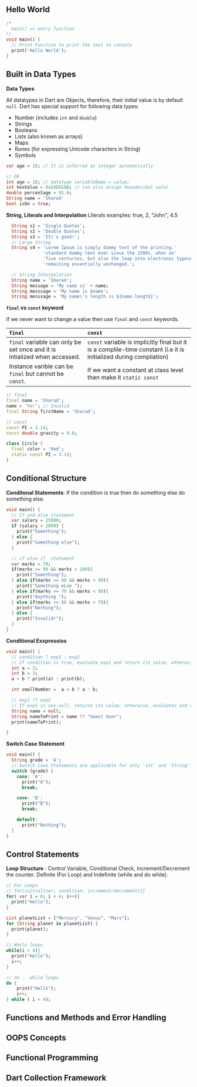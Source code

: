 ## Hello World

```dart
/*
  main() => entry function
*/
void main() {
  // Print Function to print the text to console
  print('Hello World');
}
```

## Built in Data Types

**Data Types**

All datatypes in Dart are Objects, therefore, their initial value is by default `null`. Dart has special support for following data types:

- Number (includes `int` and `double`)
- Strings
- Booleans
- Lists (also known as arrays)
- Maps
- Runes (for expressing Unicode characters in String)
- Symbols

```dart
var age = 10; // It is inferred as integer automatically

// OR
int age = 10; // datatype variableName = value;
int hexValue = 0xEADEEAB; // Can also assign hexadecimal valur
double percentage = 93.0;
String name = 'Sharad'
bool isOn = true;
```

**String, Literals and Interpolation**
Literals examples: true, 2, "John", 4.5

```dart
  String s1 = 'Single Quotes';
  String s2 = 'Double Quotes';
  String s3 = 'It\'s good!';
  // Large String
  String s4 = 'Lorem Ipsum is simply dummy text of the printing.'
              'standard dummy text ever since the 1500s, when an'
              'five centuries, but also the leap into electronic typesetting'
              'remaining essentially unchanged.';

  // String Interpolation
  String name = 'Sharad';
  String message = 'My name is' + name;
  String messsage = 'My name is $name';
  String messsage = 'My name\'s length is ${name.length}';

```

**`final` vs `const` keyword**

If we never want to change a value then use `final` and `const` keywords.

| `final`                                                                   | `const`                                                                                                            |
| :------------------------------------------------------------------------ | :----------------------------------------------------------------------------------------------------------------- |
| `final` variable can only be set once and it is intialized when accessed. | `const` variable is implicitly final but it is a complile-time constant (i.e it is initialized during compilation) |
| Instance varible can be `final` but cannot be `const`.                    | If we want a constant at class level then make it `static const`                                                   |

```dart
// final
final name = 'Sharad';
name = 'Yo!'; // Invalid
final String firstName = 'Sharad';

// const
const PI = 3.14;
const double gravity = 9.8;

class Circle {
  final color = 'Red';
  static const PI = 3.14;
}
```

## Conditional Structure

**Conditonal Statements**: If the condition is true then do something else do something else.

```dart
void main() {
  // If and else statement
  var salary = 25000;
  if (salary > 2000) {
    print("Something");
  } else {
    print("Something else");
  }

  // if else if  statement
  var marks = 70;
  if(marks >= 90 && marks < 100){
    print("Something");
  } else if(marks >= 80 && marks < 90){
    print("Something eLse ");
  } else if(marks >= 70 && marks < 80){
    print("Anything ");
  } else if(marks >= 60 && marks < 70){
    print("Nothing");
  } else {
    print("Invalid!");
  }
}

```

**Conditional Exxpressios**

```dart
void main() {
  // condition ? exp1 : exp2
  // If condition is true, evaluate exp1 and return its value, otherwise, evaluate and returns the value of exp2
  int a = 2;
  int b = 3;
  a < b ? print(a) : print(b);

  int smallNumber =  a < b ? a : b;

  // exp1 ?? exp2
  // If exp1 is non-null, returns its value; otherwise, evaluates and returns the value of exp2
  String name = null;
  String nameToPrint = name ?? "Guest User";
  print(nameToPrint);

}
```

**Switch Case Statement**

```dart
void main() {
  String grade = 'A';
  // Switch Case Statements are applicable for only 'int' and 'String'
  switch (grade) {
    case: 'A':
      print("A");
      break;

    case: 'B':
      print("B");
      break;

    default:
      print("Nothing");
  }
}
```

## Control Statements

**Loop Structure** : Control Variable, Conditional Check, Increment/Decrement the counter. Definite (For Loop) and Indefinite (while and do while).

```dart
// For Loops
// for(initializer; condition; increment/decrement){}
for( var i = 0; i < 4; i++){
  print("Hello");
}

List planetList = ["Mercury", "Venus", "Mars"];
for (String planet in planetList) {
  print(planet);
}

// While loops
while(i < 4){
  print("Hello");
  i++;
}

// do .. while loops
do {
    print("Hello");
    i++;
} while ( i < 4);


```

## Functions and Methods and Error Handling

## OOPS Concepts

## Functional Programming

## Dart Collection Framework
